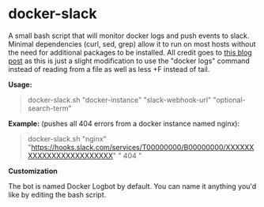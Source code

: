 # docker-slack
A small bash script that will monitor docker logs and push events to slack.
Minimal dependencies (curl, sed, grep) allow it to run on most hosts without the need for additional packages to be installed.  All credit goes to [this blog post](http://blog.getpostman.com/2015/12/23/stream-any-log-file-to-slack-using-curl/) as this is just a slight modification to use the "docker logs" command instead of reading from a file as well as less +F instead of tail.

**Usage:**

> docker-slack.sh "docker-instance" "slack-webhook-url" "optional-search-term"

**Example:** (pushes all 404 errors from a docker instance named nginx):

>docker-slack.sh "nginx" "https://hooks.slack.com/services/T00000000/B00000000/XXXXXXXXXXXXXXXXXXXXXXXX" " 404 "

**Customization**

The bot is named Docker Logbot by default.  You can name it anything you'd like by editing the bash script.
